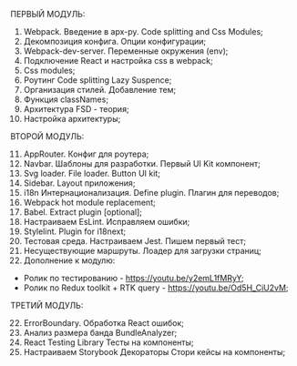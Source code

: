 ПЕРВЫЙ МОДУЛЬ:
1. Webpack. Введение в apx-py. Code splitting and Css Modules; 
2. Декомпозиция конфига. Опции конфигурации; 
3. Webpack-dev-server. Переменные окружения (env); 
4. Подключение React и настройка css в webpack; 
5. Сss modules; 
6. Роутинг Code splitting Lazy Suspence; 
7. Организация стилей. Добавление тем; 
8. Функция classNames; 
9. Архитектура FSD - теория;
10. Настройка архитектуры;

ВТОРОЙ МОДУЛЬ:

11. AppRouter. Конфиг для роутера;
12. Navbar. Шаблоны для разработки. Первый UI Kit компонент;
13. Svg loader. File loader. Button UI kit;
14. Sidebar. Layout приложения;
15. i18n Интернационализация. Define plugin. Плагин для переводов;
16. Webpack hot module replacement;
17. Babel. Extract plugin [optional];
18. Настраиваем EsLint. Исправляем ошибки;
19. Stylelint. Plugin for i18next;
20. Тестовая среда. Настраиваем Jest. Пишем первый тест;
21. Несуществующие маршруты. Лоадер для загрузки страниц;
22. Дополнение к модулю:
- Ролик по тестированию - https://youtu.be/y2emL1fMRyY;
- Ролик по Redux toolkit + RTK query - https://youtu.be/Od5H_CiU2vM;

ТРЕТИЙ МОДУЛЬ:

22. ErrorBoundary. Обработка React ошибок;
23. Анализ размера банда BundleAnalyzer;
24. React Testing Library Тесты на компоненты;
25. Настраиваем Storybook Декораторы Стори кейсы на компоненты;

